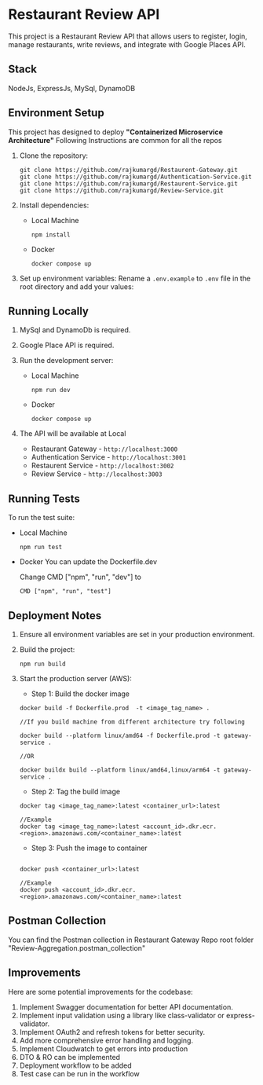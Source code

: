 # Restaurant Review API

This project is a Restaurant Review API that allows users to register, login, manage restaurants, write reviews, and integrate with Google Places API.

## Stack

NodeJs, ExpressJs, MySql, DynamoDB

## Environment Setup

This project has designed to deploy **"Containerized Microservice Architecture"**
Following Instructions are common for all the repos

1. Clone the repository:
   ```
   git clone https://github.com/rajkumargd/Restaurent-Gateway.git
   git clone https://github.com/rajkumargd/Authentication-Service.git
   git clone https://github.com/rajkumargd/Restaurent-Service.git
   git clone https://github.com/rajkumargd/Review-Service.git

   ```

2. Install dependencies:

   * Local Machine
      ```
      npm install
      ```
   * Docker
      ```
      docker compose up
      ```

3. Set up environment variables:
   Rename a `.env.example` to `.env` file in the root directory and add your values:
   

## Running Locally

1. MySql and DynamoDb is required.

2. Google Place API is required.

3. Run the development server:

   * Local Machine
      ```
      npm run dev
      ```
   * Docker
      ```
      docker compose up
      ```

4. The API will be available at Local

   * Restaurant Gateway - `http://localhost:3000`
   * Authentication Service - `http://localhost:3001`
   * Restaurent Service - `http://localhost:3002`
   * Review Service - `http://localhost:3003`

## Running Tests

To run the test suite:

* Local Machine
   ```
   npm run test
   ```
* Docker
   You can update the Dockerfile.dev
   
   Change CMD ["npm", "run", "dev"] to 

   ```
   CMD ["npm", "run", "test"]
   ```

## Deployment Notes

  1. Ensure all environment variables are set in your production environment.
  2. Build the project:
     ```
     npm run build
     ```
  3. Start the production server (AWS):

     * Step 1: Build the docker image 
     ```
     docker build -f Dockerfile.prod  -t <image_tag_name> .
     
     //If you build machine from different architecture try following
  
     docker build --platform linux/amd64 -f Dockerfile.prod -t gateway-service .
  
     //OR
  
     docker buildx build --platform linux/amd64,linux/arm64 -t gateway-service .
     ```
  
     * Step 2: Tag the build image
     ```
     docker tag <image_tag_name>:latest <container_url>:latest
  
     //Example
     docker tag <image_tag_name>:latest <account_id>.dkr.ecr.<region>.amazonaws.com/<container_name>:latest
     ```
  
     * Step 3: Push the image to container
     ```
     
     docker push <container_url>:latest
  
     //Example
     docker push <account_id>.dkr.ecr.<region>.amazonaws.com/<container_name>:latest
     ```

## Postman Collection

You can find the Postman collection in Restaurant Gateway Repo root folder "Review-Aggregation.postman_collection"

## Improvements

Here are some potential improvements for the codebase:

1. Implement Swagger documentation for better API documentation.
2. Implement input validation using a library like class-validator or express-validator.
3. Implement OAuth2 and refresh tokens for better security.
4. Add more comprehensive error handling and logging.
5. Implement Cloudwatch to get errors into production
6. DTO & RO can be implemented
7. Deployment workflow to be added
8. Test case can be run in the workflow 